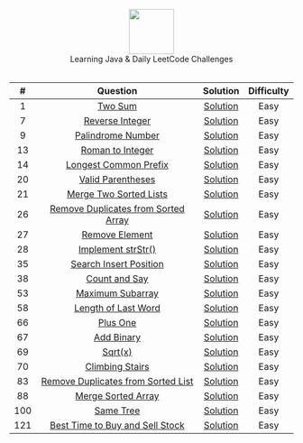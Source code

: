 <p align="center">
  <a href="https://leetcode.com/eugenlee/">
    <img height=80 src="https://leetcode.com/static/webpack_bundles/images/logo-dark.e99485d9b.svg">
  </a>
  <br> Learning Java & Daily LeetCode Challenges
  <br><br>
</p>


|   ﻿#  |                                                                 Question                                                                |                                                                          Solution                                                                         | Difficulty |
|:----:|:----------------------------------------------------------------------------------------------------------------------------------------:|:---------------------------------------------------------------------------------------------------------------------------------------------------------:|:----------:|
|   1  | [Two Sum](https://leetcode.com/problems/two-sum)                                                                                         | [Solution](https://github.com/eugenlee/leetcode/blob/master/Solutions/Two%20Sum.MD)                                                                       |    Easy    |
|   7  | [Reverse Integer](https://leetcode.com/problems/reverse-integer)                                                                         | [Solution](https://github.com/eugenlee/leetcode/blob/master/Solutions/Reverse%20Integer.MD)                                                               |    Easy    |
|   9  | [Palindrome Number](https://leetcode.com/problems/palindrome-number)                                                                     | [Solution](https://github.com/eugenlee/leetcode/blob/master/Solutions/Palindrome%20Number.MD)                                                             |    Easy    |
|  13  | [Roman to Integer](https://leetcode.com/problems/roman-to-integer)                                                                       | [Solution](https://github.com/eugenlee/leetcode/blob/master/Solutions/Roman%20to%20Integer.MD)                                                            |    Easy    |
|  14  | [Longest Common Prefix](https://leetcode.com/problems/longest-common-prefix)                                                             | [Solution](https://github.com/eugenlee/leetcode/blob/master/Solutions/Longest%20Common%20Prefix.MD)                                                       |    Easy    |
|  20  | [Valid Parentheses](https://leetcode.com/problems/valid-parentheses)                                                                     | [Solution](https://github.com/eugenlee/leetcode/blob/master/Solutions/Valid%20Parentheses.MD)                                                             |    Easy    |
|  21  | [Merge Two Sorted Lists](https://leetcode.com/problems/merge-two-sorted-lists)                                                           | [Solution](https://github.com/eugenlee/leetcode/blob/master/Solutions/Merge%20Two%20Sorted%20Lists.MD)                                                    |    Easy    |
|  26  | [Remove Duplicates from Sorted Array](https://leetcode.com/problems/remove-duplicates-from-sorted-array)                                 | [Solution](https://github.com/eugenlee/leetcode/blob/master/Solutions/Remove%20Duplicates%20from%20Sorted%20Array.MD)                                     |    Easy    |
|  27  | [Remove Element](https://leetcode.com/problems/remove-element/)                                                                          | [Solution](https://github.com/eugenlee/leetcode/blob/master/Solutions/Remove%20Element.MD)                                                                |    Easy    |
|  28  | [Implement strStr()](https://leetcode.com/problems/implement-strstr)                                                                     | [Solution](https://github.com/eugenlee/leetcode/blob/master/Solutions/Implement%20strStr().MD)                                                            |    Easy    |
|  35  | [Search Insert Position](https://leetcode.com/problems/search-insert-position)                                                           | [Solution](https://github.com/eugenlee/leetcode/blob/master/Solutions/Search%20Insert%20Position.MD)                                                      |    Easy    |
|  38  | [Count and Say](https://leetcode.com/problems/count-and-say)                                                                             | [Solution](https://github.com/eugenlee/leetcode/blob/master/Solutions/Count%20and%20Say.MD)                                                               |    Easy    |
|  53  | [Maximum Subarray](https://leetcode.com/problems/maximum-subarray)                                                                       | [Solution](https://github.com/eugenlee/leetcode/blob/master/Solutions/Maximum%20Subarray.MD)                                                              |    Easy    |
|  58  | [Length of Last Word](https://leetcode.com/problems/length-of-last-word)                                                                 | [Solution](https://github.com/eugenlee/leetcode/blob/master/Solutions/Length%20of%20Last%20Word.MD)                                                       |    Easy    |
|  66  | [Plus One](https://leetcode.com/problems/plus-one)                                                                                       | [Solution](https://github.com/eugenlee/leetcode/blob/master/Solutions/Plus%20One.MD)                                                                      |    Easy    |
|  67  | [Add Binary](https://leetcode.com/problems/add-binary)                                                                                   | [Solution](https:/github.com/eugenlee/leetcode/blob/master/Solutions/Add%20Binary.MD)                                                                     |    Easy    |
|  69  | [Sqrt(x)](https://leetcode.com/problems/sqrtx)                                                                                           | [Solution](https://github.com/eugenlee/leetcode/blob/master/Solutions/Sqrt%20(x).MD)                                                                      |    Easy    |
|  70  | [Climbing Stairs](https://leetcode.com/problems/climbing-stairs)                                                                         | [Solution](https://github.com/eugenlee/leetcode/blob/master/Solutions/Climbing%20Stairs.MD)                                                               |    Easy    |
|  83  | [Remove Duplicates from Sorted List](https://leetcode.com/problems/remove-duplicates-from-sorted-list)                                   | [Solution](https://github.com/eugenlee/leetcode/blob/master/Solutions/Remove%20Duplicates%20from%20Sorted%20List.MD)                                      |    Easy    |
|  88  | [Merge Sorted Array](https://leetcode.com/problems/merge-sorted-array)                                                                   | [Solution](https://github.com/eugenlee/leetcode/blob/master/Solutions/Merge%20Sorted%20Array.MD)                                                          |    Easy    |
| 100  | [Same Tree](https://leetcode.com/problems/same-tree)                                                                                     | [Solution](https://github.com/eugenlee/leetcode/blob/master/Solutions/Same%20Tree.MD)                                                                     |    Easy    |
| 121  | [Best Time to Buy and Sell Stock](https://leetcode.com/problems/best-time-to-buy-and-sell-stock/)                                        | [Solution](https://github.com/eugenlee/leetcode/blob/master/Solutions/Best%20Time%20to%20Buy%20and%20Sell%20Stock.MD)                                     |    Easy    |
